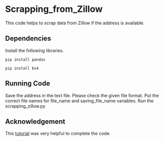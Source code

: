 # Scrapping_from_Zillow
This code helps to scrap data from Zillow if the address is available.

## Dependencies
Install the following libraries.

```console
pip install pandas
```
```console
pip install bs4
```
## Running Code
Save the address in the text file. Please check the given file format.
Put the correct file names for file_name and saving_file_name variables.
Run the scrapping_zillow.py

## Acknowledgement
This [tutorial](https://www.youtube.com/watch?v=pzptMqULnyE) was very helpful to complete the code.


